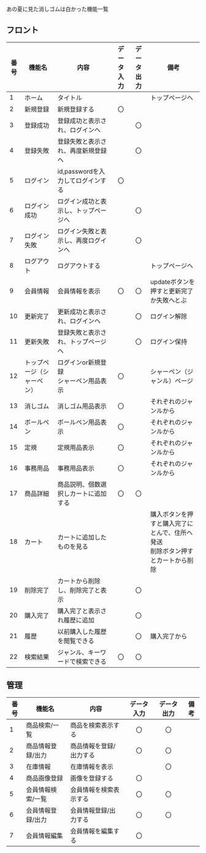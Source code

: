 あの夏に見た消しゴムは白かった機能一覧

## フロント
|番号|機能名|内容|データ入力|データ出力|備考|
|---|---|---|:---:|:---:|---|
|1|ホーム|タイトル|||トップページへ|
|2|新規登録|新規登録する|〇|||
|3|登録成功|登録成功と表示され、ログインへ||〇||
|4|登録失敗|登録失敗と表示され、再度新規登録へ||〇||
|5|ログイン|id,passwordを入力してログインする|〇|||
|6|ログイン成功|ログイン成功と表示し、トップページへ||〇||
|7|ログイン失敗|ログイン失敗と表示し、再度ログインへ||〇||
|8|ログアウト|ログアウトする|||トップページへ|
|9|会員情報|会員情報を表示|〇|〇|updateボタンを押すと更新完了か失敗へとぶ|
|10|更新完了|更新成功と表示され、ログインへ||〇|ログイン解除|
|11|更新失敗|登録失敗と表示され、トップページへ||〇|ログイン保持|
|12|トップページ（シャーペン）|ログインor新規登録<br>シャーペン用品表示|〇||シャーペン（ジャンル）ページ|
|13|消しゴム|消しゴム用品表示|〇||それぞれのジャンルから|
|14|ボールペン|ボールペン用品表示|〇||それぞれのジャンルから|
|15|定規|定規用品表示|〇||それぞれのジャンルから|
|16|事務用品|事務用品表示|〇||それぞれのジャンルから|
|17|商品詳細|商品説明、個数選択しカートに追加する|〇|〇||
|18|カート|カートに追加したものを見る|||購入ボタンを押すと購入完了にとんで、住所へ発送<br>削除ボタン押すとカートから削除|
|19|削除完了|カートから削除し、削除完了と表示||〇||
|20|購入完了|購入完了と表示され履歴に追加||〇||
|21|履歴|以前購入した履歴を閲覧できる||〇|購入完了から|
|22|検索結果|ジャンル、キーワードで検索できる|〇|〇||


## 管理
|番号|機能名|内容|データ入力|データ出力|備考|
|---|---|---|:---:|:---:|---|
|1|商品検索/一覧|商品を検索表示する|〇|〇||
|2|商品情報登録/出力|商品情報を登録/出力する|〇|〇||
|3|在庫情報|在庫情報を表示||〇||
|4|商品画像登録|画像を登録する|〇|||
|5|会員情報検索/一覧|会員情報を検索表示する|〇|〇||
|6|会員情報登録/出力|会員情報登録/出力する|〇|〇||
|7|会員情報編集|会員情報を編集する|〇|||

